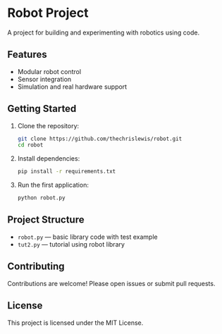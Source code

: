 # Robot Project

A project for building and experimenting with robotics using code.

## Features

- Modular robot control
- Sensor integration
- Simulation and real hardware support

## Getting Started

1. Clone the repository:
    ```bash
    git clone https://github.com/thechrislewis/robot.git
    cd robot
    ```
2. Install dependencies:
    ```bash
    pip install -r requirements.txt
    ```
3. Run the first application:
    ```bash
    python robot.py
    ```

## Project Structure

- `robot.py` — basic library code with test example
- `tut2.py`  — tutorial using robot library

## Contributing

Contributions are welcome! Please open issues or submit pull requests.

## License

This project is licensed under the MIT License.